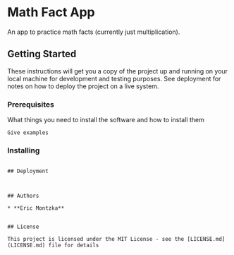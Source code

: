 # Math Fact App

An app to practice math facts (currently just multiplication). 

## Getting Started

These instructions will get you a copy of the project up and running on your local machine for development and testing purposes. See deployment for notes on how to deploy the project on a live system.

### Prerequisites

What things you need to install the software and how to install them

```
Give examples
```

### Installing


```

## Deployment



## Authors

* **Eric Montzka** 


## License

This project is licensed under the MIT License - see the [LICENSE.md](LICENSE.md) file for details

